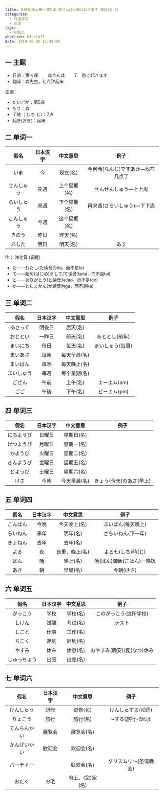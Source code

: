 ```yaml
---
title: 标日初级上册——第5课-森さんは七時に起きます-单词(5.1)
categories:
  - 外语学习
  - 日语
tags:
  - 初级上
abbrlink: 61ce1df7
date: 2019-10-26 12:04:08
---
```

## 一 主题
* 日语：第五课 　　森さんは　　７　時に起きます
* 翻译：森先生，七点钟起床

生词：
* だいごか：第5课
* もり：森
* ７時（ しち  じ）：7点
* 起き(おき)：起床


<!--more-->

## 二 单词一

|    假名    | 日本汉字 |   中文意思   |               例子                |
| :--------: | :------: | :----------: | :-------------------------------: |
|    いま    |    今    |   现在(名)   | 今何時(なんじ)ですあか—现在几点了 |
| せんしゅう |   先週   | 上个星期(名) |       せんせんしゅう—上上周       |
| らいしゅう |   来週   | 下个星期(名) |    再来週(さらいしゅう)—下下周    |
| こんしゅう |   今週   | 这个星期(名) |                                   |
|   きのう   |   昨日   |   昨天(名)   |                                   |
|   あした   |   明日   |   明天(名)   |               あす                |



注： 浊化音 (词尾) 

* た——わたし(た读音为da，而不是ta)
* て——始め(はじめ)まして(て读音为dai，而不是tai)
* と——ありがとう(と读音为dao，而不是tao)
* か——としょかん(か读音为ga，而不是ka)

## 三  单词二 

|    假名    | 日本汉字 |   中文意思   |       例子       |
| :--------: | :------: | :----------: | :--------------: |
|  あさって  |  明後日  |   后天(名)   |                  |
|  おととい  |  一昨日  |   前天(名)   |  あととし(前年)  |
|  まいにち  |   毎日   |   每天(名)   | まいしゅう(每周) |
|  まいあさ  |   毎朝   | 每天早晨(名) |                  |
|  まいばん  |   毎晩   | 每天晚上(名) |                  |
| まいしゅう |   毎週   | 每个星期(名) |                  |
|   ごぜん   |   午前   |   上午(名)   |   エーエム(am)   |
|    ごご    |   午後   |   下午(名)   |   ピーエム(pm)   |

## 四 单词三 

|    假名    | 日本汉字 |   中文意思   |           例子           |
| :--------: | :------: | :----------: | :----------------------: |
| にちようび |  日曜日  |  星期日(名)  |                          |
| げつようび |  月曜日  |  星期一(名)  |                          |
|  かようび  |  火曜日  |  星期二(名)  |                          |
| きんようび |  金曜日  |  星期五(名)  |                          |
|  どようび  |  土曜日  |  星期六(名)  |                          |
|    けさ    |   今朝   | 今天早晨(名) | きょう(今天)のあさ(早上) |

## 五 单词四

|   假名   | 日本汉字 |    中文意思    |            例子            |
| :------: | :------: | :------------: | :------------------------: |
| こんばん |   今晩   |  今天晚上(名)  |     まいばん(每天晚上)     |
| らいねん |   来年   |    明年(名)    |     さらいねん(下一年)     |
| きょねん |   去年   |    去年(名)    |                            |
|   よる   |    夜    | 夜里，晚上(名) |     よる七(しち)時(じ)     |
|   ばん   |    晩    |    晚上(名)    | 晩(ばん)御飯(ごはん)ー晚饭 |
|   あさ   |    朝    |    早晨(名)    |         今朝(けさ)         |

## 六 单词五

|     假名     | 日本汉字 | 中文意思 |            例子             |
| :----------: | :------: | :------: | :-------------------------: |
|   がっこう   |   学校   | 学校(名) |   このがっこう(这所学校)    |
|    しけん    |   試験   | 考试(名) |           テスト            |
|    しごと    |   仕事   | 工作(名) |                             |
|    ちこく    |   遅刻   | 迟到(名) |                             |
|    やすみ    |   休み   | 休息(名) | おやすみ(晚安)/夏(なつ)休み |
| しゅっちょう |   出張   | 出差(名) |                             |

## 七 单词六

|     假名     | 日本汉字 |     中文意思     |          例子          |
| :----------: | :------: | :--------------: | :--------------------: |
|  けんしゅう  |   研修   |     进修(名)     |   けんしゅする(动词)   |
|   りょこう   |   旅行   |     旅行(名)     |    ~する(旅行-动词)    |
| てんらんかい |  展覧会  |    展览会(名)    |                        |
| かんげいかい |  歓迎会  |    欢迎会(名)    |                        |
|  パーテイー  |          |    联欢会(名)    | クリスムリ～(圣诞晚会) |
|    おたく    |   お宅   | 府上，(您)家(名) |                        |
